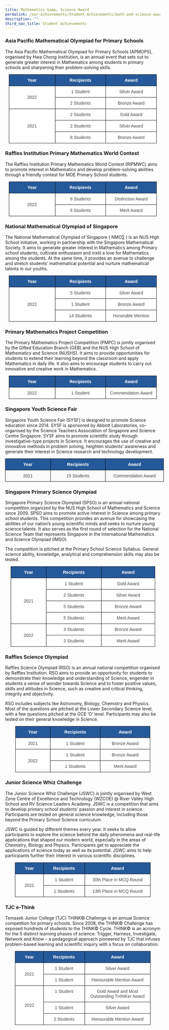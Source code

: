 ```yaml
---
title: Mathematics &amp; Science Award
permalink: /our-achievements/Student-Achievements/math-and-science-award/
description: ""
third_nav_title: Student Achievements
---
```

### Asia Pacific Mathematical Olympiad for Primary Schools

The Asia Pacific Mathematical Olympiad for Primary Schools (APMOPS), organised by Hwa Chong Institution, is an annual event that sets out to generate greater interest in Mathematics among students in primary schools and sharpening their problem-solving skills. 

<style type="text/css">
.tg  {border-collapse:collapse;border-spacing:0;margin:0px auto;}
.tg td{border-color:black;border-style:solid;border-width:1px;font-family:Arial, sans-serif;font-size:14px;
  overflow:hidden;padding:10px 5px;word-break:normal;}
.tg th{border-color:black;border-style:solid;border-width:1px;font-family:Arial, sans-serif;font-size:14px;
  font-weight:normal;overflow:hidden;padding:10px 5px;word-break:normal;}
.tg .tg-sxkx{background-color:#FFF;color:#454545;text-align:center;vertical-align:top}
.tg .tg-ncov{background-color:#FFF;color:#454545;text-align:center;vertical-align:middle}
.tg .tg-sil7{background-color:#265999;color:#FFF;font-weight:bold;text-align:center;vertical-align:top}
</style>
<table class="tg" style="undefined;table-layout: fixed; width: 480px">
<colgroup>
<col style="width: 150px">
<col style="width: 165px">
<col style="width: 165px">
</colgroup>
<tbody>
  <tr>
    <td class="tg-sil7"><span style="color:white">Year</span></td>
    <td class="tg-sil7"><span style="color:white">Recipients</span></td>
    <td class="tg-sil7"><span style="color:white">Award</span></td>
  </tr>
	<tr>
    <td class="tg-ncov" rowspan="2">2022</td>
    <td class="tg-sxkx">1 Student</td>
    <td class="tg-sxkx">Silver Award</td>
  </tr>
  <tr>
    <td class="tg-sxkx"> 2 Students</td>
    <td class="tg-sxkx">Bronze Award  </td>
  </tr>
  
  <tr>
    <td class="tg-ncov" rowspan="3">2021</td>
    <td class="tg-sxkx">2 Students</td>
    <td class="tg-sxkx">Gold Award</td>
  </tr>
  <tr>
    <td class="tg-sxkx"> 2 Students</td>
    <td class="tg-sxkx">Silver Award  </td>
  </tr>
  <tr>
    <td class="tg-sxkx"> 8 Students</td>
    <td class="tg-sxkx">Bronze Award </td>
  </tr>
	
</tbody>
</table>

### Raffles Institution Primary Mathematics World Contest
The Raffles Institution Primary Mathematics World Contest (RIPMWC) aims to promote interest in Mathematics and develop problem-solving abilities through a friendly contest for MOE Primary School students.

<style type="text/css">
.tg  {border-collapse:collapse;border-spacing:0;margin:0px auto;}
.tg td{border-color:black;border-style:solid;border-width:1px;font-family:Arial, sans-serif;font-size:14px;
  overflow:hidden;padding:10px 5px;word-break:normal;}
.tg th{border-color:black;border-style:solid;border-width:1px;font-family:Arial, sans-serif;font-size:14px;
  font-weight:normal;overflow:hidden;padding:10px 5px;word-break:normal;}
.tg .tg-sxkx{background-color:#FFF;color:#454545;text-align:center;vertical-align:top}
.tg .tg-ncov{background-color:#FFF;color:#454545;text-align:center;vertical-align:middle}
.tg .tg-sil7{background-color:#265999;color:#FFF;font-weight:bold;text-align:center;vertical-align:top}
</style>
<table class="tg" style="undefined;table-layout: fixed; width: 480px">
<colgroup>
<col style="width: 150px">
<col style="width: 165px">
<col style="width: 165px">
</colgroup>
<tbody>
  <tr>
    <td class="tg-sil7"><span style="color:white">Year</span></td>
    <td class="tg-sil7"><span style="color:white">Recipients</span></td>
    <td class="tg-sil7"><span style="color:white">Award</span></td>
  </tr>
	<tr>
    <td class="tg-ncov" rowspan="2">2022</td>
    <td class="tg-sxkx">6 Students</td>
    <td class="tg-sxkx">Distinction Award</td>
  </tr>
  <tr>
    <td class="tg-sxkx"> 6 Students</td>
    <td class="tg-sxkx">Merit Award  </td>
  </tr>
</tbody></table>

### National Mathematical Olympiad of Singapore

The National Mathematical Olympiad of Singapore ( NMO∑ ) is an NUS High School initiative, working in partnership with the Singapore Mathematical Society. It aims to generate greater interest in Mathematics among Primary school students, cultivate enthusiasm and instil a love for Mathematics among the students. At the same time, it provides an avenue to challenge and stretch students’ mathematical potential and nurture mathematical talents in our youths.

<style type="text/css">
.tg  {border-collapse:collapse;border-spacing:0;margin:0px auto;}
.tg td{border-color:black;border-style:solid;border-width:1px;font-family:Arial, sans-serif;font-size:14px;
  overflow:hidden;padding:10px 5px;word-break:normal;}
.tg th{border-color:black;border-style:solid;border-width:1px;font-family:Arial, sans-serif;font-size:14px;
  font-weight:normal;overflow:hidden;padding:10px 5px;word-break:normal;}
.tg .tg-sxkx{background-color:#FFF;color:#454545;text-align:center;vertical-align:top}
.tg .tg-ncov{background-color:#FFF;color:#454545;text-align:center;vertical-align:middle}
.tg .tg-sil7{background-color:#265999;color:#FFF;font-weight:bold;text-align:center;vertical-align:top}
</style>
<table class="tg" style="undefined;table-layout: fixed; width: 480px">
<colgroup>
<col style="width: 150px">
<col style="width: 165px">
<col style="width: 165px">
</colgroup>
<tbody>
  <tr>
    <td class="tg-sil7"><span style="color:white">Year</span></td>
    <td class="tg-sil7"><span style="color:white">Recipients</span></td>
    <td class="tg-sil7"><span style="color:white">Award</span></td>
  </tr>
	<tr>
    <td class="tg-ncov" rowspan="3">2022</td>
    <td class="tg-sxkx">5 Students</td>
    <td class="tg-sxkx">Silver Award</td>
  </tr>
  <tr>
    <td class="tg-sxkx"> 1 Student</td>
    <td class="tg-sxkx">Bronze Award  </td>
  </tr>
	  <tr>
    <td class="tg-sxkx"> 14 Students</td>
    <td class="tg-sxkx">Honorable Mention</td>
  </tr>
</tbody></table>

### Primary Mathematics Project Competition

The Primary Mathematics Project Competition (PMPC) is jointly organised by the Gifted Education Branch (GEB) and the NUS High School of Mathematics and Science (NUSHS). It aims to provide opportunities for students to extend their learning beyond the classroom and apply Mathematics in daily life. It also aims to encourage students to carry out innovative and creative work in Mathematics.

<style type="text/css">
.tg  {border-collapse:collapse;border-spacing:0;margin:0px auto;}
.tg td{border-color:black;border-style:solid;border-width:1px;font-family:Arial, sans-serif;font-size:14px;
  overflow:hidden;padding:10px 5px;word-break:normal;}
.tg th{border-color:black;border-style:solid;border-width:1px;font-family:Arial, sans-serif;font-size:14px;
  font-weight:normal;overflow:hidden;padding:10px 5px;word-break:normal;}
.tg .tg-sxkx{background-color:#FFF;color:#454545;text-align:center;vertical-align:top}
.tg .tg-ncov{background-color:#FFF;color:#454545;text-align:center;vertical-align:middle}
.tg .tg-sil7{background-color:#265999;color:#FFF;font-weight:bold;text-align:center;vertical-align:top}
</style>
<table class="tg" style="undefined;table-layout: fixed; width: 480px">
<colgroup>
<col style="width: 150px">
<col style="width: 165px">
<col style="width: 165px">
</colgroup>
<tbody>
  <tr>
    <td class="tg-sil7"><span style="color:white">Year</span></td>
    <td class="tg-sil7"><span style="color:white">Recipients</span></td>
    <td class="tg-sil7"><span style="color:white">Award</span></td>
  </tr>
	<tr>
    <td class="tg-ncov" rowspan="3">2022</td>
    <td class="tg-sxkx">1 Student</td>
    <td class="tg-sxkx">Commendation Award</td>
</tr></tbody></table>

### Singapore Youth Science Fair
Singapore Youth Science Fair (SYSF) is designed to promote Science education since 2014. SYSF is sponsored by Abbott Laboratories, co-organised by the Science Teachers Association of Singapore and Science Centre Singapore. SYSF aims to promote scientific study through investigative-type projects in Science. It encourages the use of creative and innovative methods in problem solving, heighten students’ awareness and generate their interest in Science research and technology development.

<style type="text/css">
.tg  {border-collapse:collapse;border-spacing:0;margin:0px auto;}
.tg td{border-color:black;border-style:solid;border-width:1px;font-family:Arial, sans-serif;font-size:14px;
  overflow:hidden;padding:10px 5px;word-break:normal;}
.tg th{border-color:black;border-style:solid;border-width:1px;font-family:Arial, sans-serif;font-size:14px;
  font-weight:normal;overflow:hidden;padding:10px 5px;word-break:normal;}
.tg .tg-sil7{background-color:#265999;color:#FFF;font-weight:bold;text-align:center;vertical-align:top}
.tg .tg-56tu{background-color:#FAFAFA;color:#454545;text-align:center;vertical-align:top}
</style>
<table class="tg" style="undefined;table-layout: fixed; width: 515px">
<colgroup>
<col style="width: 147px">
<col style="width: 179px">
<col style="width: 189px">
</colgroup>
<tbody>
  <tr>
    <td class="tg-sil7">Year</td>
    <td class="tg-sil7">Recipients</td>
    <td class="tg-sil7">Award</td>
  </tr>
  <tr>
    <td class="tg-56tu">2021</td>
    <td class="tg-56tu">15 Students</td>
    <td class="tg-56tu">Commendation Award</td>
  </tr>
</tbody>
</table>

### Singapore Primary Science Olympiad
Singapore Primary Science Olympiad (SPSO) is an annual national competition organized by the NUS High School of Mathematics and Science since 2009. SPSO aims to promote active interest in Science among primary school students. This competition provides an avenue for showcasing the abilities of our nation’s young scientific minds and seeks to nurture young science talents. It also serves as the first round of selection for the National Science Team that represents Singapore in the International Mathematics and Science Olympiad (IMSO).

The competition is pitched at the Primary School Science Syllabus. General science ability, knowledge, analytical and comprehension skills may also be tested.

<style type="text/css">
.tg  {border-collapse:collapse;border-spacing:0;margin:0px auto;}
.tg td{border-color:black;border-style:solid;border-width:1px;font-family:Arial, sans-serif;font-size:14px;
  overflow:hidden;padding:10px 5px;word-break:normal;}
.tg th{border-color:black;border-style:solid;border-width:1px;font-family:Arial, sans-serif;font-size:14px;
  font-weight:normal;overflow:hidden;padding:10px 5px;word-break:normal;}
.tg .tg-sxkx{background-color:#FFF;color:#454545;text-align:center;vertical-align:top}
.tg .tg-ncov{background-color:#FFF;color:#454545;text-align:center;vertical-align:middle}
.tg .tg-sil7{background-color:#265999;color:#FFF;font-weight:bold;text-align:center;vertical-align:top}
</style>
<table class="tg" style="undefined;table-layout: fixed; width: 469px">
<colgroup>
<col style="width: 116px">
<col style="width: 179px">
<col style="width: 174px">
</colgroup>
<tbody>
  <tr>
    <td class="tg-sil7"><span style="color:white">Year</span></td>
    <td class="tg-sil7"><span style="color:white">Recipients</span></td>
    <td class="tg-sil7"><span style="color:white">Award</span></td>
  </tr>
  <tr>
    <td class="tg-ncov" rowspan="4">2021</td>
    <td class="tg-sxkx">1 Student</td>
    <td class="tg-sxkx">Gold Award</td>
  </tr>
  <tr>
    <td class="tg-sxkx">2 Students</td>
    <td class="tg-sxkx">Silver Award  </td>
  </tr>
  <tr>
    <td class="tg-sxkx">5 Students</td>
    <td class="tg-sxkx">Bronze Award </td>
  </tr>
  <tr>
    <td class="tg-sxkx">5 Students</td>
    <td class="tg-sxkx">Merit Award</td>
  </tr>
	
  <tr>
    <td class="tg-ncov" rowspan="2">2022</td>
    <td class="tg-sxkx">3 Students</td>
    <td class="tg-sxkx">Bronze Award</td>
  </tr>
  <tr>
    <td class="tg-sxkx">3 Students</td>
    <td class="tg-sxkx">Merit Award  </td>
  </tr>
	
</tbody>
</table>

### Raffles Science Olympiad
Raffles Science Olympiad (RSO) is an annual national competition organised by Raffles Institution. RSO aims to provide an opportunity for students to demonstrate their knowledge and understanding of Science, engender in students a sense of wonder towards Science and to foster positive values, skills and attitudes in Science, such as creative and critical thinking, integrity and objectivity.

RSO includes subjects like Astronomy, Biology, Chemistry and Physics. Most of the questions are pitched at the Lower Secondary Science level, with a few questions pitched at the GCE ‘O’ level. Participants may also be tested on their general knowledge in Science.

<style type="text/css">
.tg  {border-collapse:collapse;border-spacing:0;margin:0px auto;}
.tg td{border-color:black;border-style:solid;border-width:1px;font-family:Arial, sans-serif;font-size:14px;
  overflow:hidden;padding:10px 5px;word-break:normal;}
.tg th{border-color:black;border-style:solid;border-width:1px;font-family:Arial, sans-serif;font-size:14px;
  font-weight:normal;overflow:hidden;padding:10px 5px;word-break:normal;}
.tg .tg-sxkx{background-color:#FFF;color:#454545;text-align:center;vertical-align:top}
.tg .tg-sil7{background-color:#265999;color:#FFF;font-weight:bold;text-align:center;vertical-align:top}
</style>
<table class="tg" style="undefined;table-layout: fixed; width: 438px">
<colgroup>
<col style="width: 113px">
<col style="width: 163px">
<col style="width: 162px">
</colgroup>
<tbody>
  <tr>
    <td class="tg-sil7"><span style="color:white">Year</span></td>
    <td class="tg-sil7"><span style="color:white">Recipients</span></td>
    <td class="tg-sil7"><span style="color:white">Award</span></td>
  </tr>
  <tr>
    <td class="tg-sxkx">2021</td>
    <td class="tg-sxkx">1 Student</td>
    <td class="tg-sxkx">Bronze Award</td>
  </tr>

  <tr>
    <td class="tg-ncov" rowspan="3">2022</td>
    <td class="tg-sxkx">1 Student</td>
    <td class="tg-sxkx">Bronze Award</td>
  </tr>
  <tr>
    <td class="tg-sxkx">1 Students</td>
    <td class="tg-sxkx">Merit Award  </td>
  </tr>

</tbody>
</table>


### Junior Science Whiz Challenge
The Junior Science Whiz Challenge (JSWC) is jointly organised by West Zone Centre of Excellence and Technology (WZCOE) @ River Valley High School and RV Science Leaders Academy. JSWC is a competition that aims to develop primary school students’ passion and interest in science. Participants are tested on general science knowledge, including those beyond the Primary School Science curriculum.

JSWC is guided by different themes every year. It seeks to allow participants to explore the science behind the daily phenomena and real-life applications that shaped our modern world, especially in the areas of Chemistry, Biology and Physics. Participants get to appreciate the applications of science today as well as its potential. JSWC aims to help participants further their interest in various scientific disciplines.

<style type="text/css">
.tg  {border-collapse:collapse;border-spacing:0;margin:0px auto;}
.tg td{border-color:black;border-style:solid;border-width:1px;font-family:Arial, sans-serif;font-size:14px;
  overflow:hidden;padding:10px 5px;word-break:normal;}
.tg th{border-color:black;border-style:solid;border-width:1px;font-family:Arial, sans-serif;font-size:14px;
  font-weight:normal;overflow:hidden;padding:10px 5px;word-break:normal;}
.tg .tg-sxkx{background-color:#FFF;color:#454545;text-align:center;vertical-align:top}
.tg .tg-ncov{background-color:#FFF;color:#454545;text-align:center;vertical-align:middle}
.tg .tg-sil7{background-color:#265999;color:#FFF;font-weight:bold;text-align:center;vertical-align:top}
</style>
<table class="tg" style="undefined;table-layout: fixed; width: 440px">
<colgroup>
<col style="width: 92px">
<col style="width: 134px">
<col style="width: 214px">
</colgroup>
<tbody>
  <tr>
    <td class="tg-sil7"><span style="color:white">Year</span></td>
    <td class="tg-sil7"><span style="color:white">Recipients</span></td>
    <td class="tg-sil7"><span style="color:white">Award</span></td>
  </tr>
  <tr>
    <td class="tg-ncov" rowspan="2">2021</td>
    <td class="tg-sxkx">1 Student</td>
    <td class="tg-sxkx">30th Place in MCQ Round</td>
  </tr>
  <tr>
    <td class="tg-sxkx">1 Students</td>
    <td class="tg-sxkx">13th Place in MCQ Round </td>
  </tr>
</tbody>
</table>

### TJC e-Think
Temasek Junior College (TJC) THINK© Challenge is an annual Science competition for primary schools. Since 2008, the THINK© Challenge has exposed hundreds of students to the THINK© Cycle. THINK© is an acronym for the 5 distinct learning phases of science: Trigger, Harness, Investigate, Network and Know – a pedagogical approach pioneered by TJC that infuses problem-based learning and scientific inquiry with a focus on collaboration.

<table class="tg" style="undefined;table-layout: fixed; width: 440px">
<colgroup>
<col style="width: 92px">
<col style="width: 134px">
<col style="width: 214px">
</colgroup>
<tbody>
  <tr>
    <td class="tg-sil7"><span style="color:white">Year</span></td>
    <td class="tg-sil7"><span style="color:white">Recipients</span></td>
    <td class="tg-sil7"><span style="color:white">Award</span></td>
  </tr>
	<tr>
    <td class="tg-ncov" rowspan="2">2021</td>
    <td class="tg-sxkx">1 Student</td>
    <td class="tg-sxkx">Silver Award</td>
  </tr>
  <tr>
    <td class="tg-sxkx">1 Student</td>
    <td class="tg-sxkx">Honourable Mention Award</td>
  </tr>
  <tr>
    <td class="tg-ncov" rowspan="3">2022</td>
    <td class="tg-sxkx">1 Student</td>
    <td class="tg-sxkx">Gold Award and Most Outstanding THINKer Award</td>
  </tr>
  <tr>
    <td class="tg-sxkx">1 Student</td>
    <td class="tg-sxkx">Silver Award</td>
  </tr>
  <tr>
    <td class="tg-sxkx">2 Students</td>
    <td class="tg-sxkx">Honourable Mention Award</td>
  </tr>
	
</tbody>
</table>